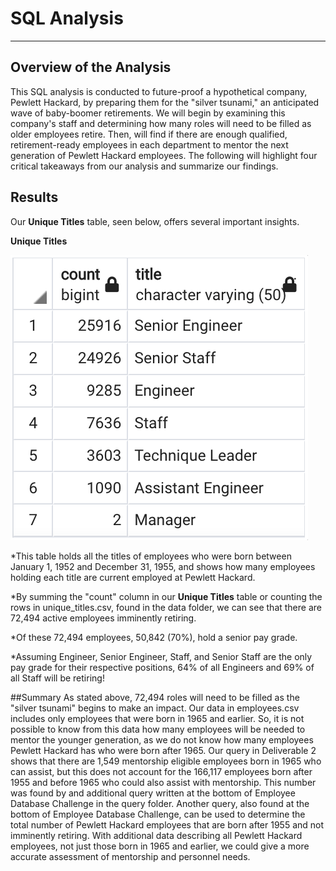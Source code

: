 # SQL Analysis
---

## Overview of the Analysis
This SQL analysis is conducted to future-proof a hypothetical company, Pewlett Hackard, by preparing them for the "silver tsunami," an anticipated wave of baby-boomer retirements. We will begin by examining this company's staff and determining how many roles will need to be filled as older employees retire. Then, will find if there are enough qualified, retirement-ready employees in each department to mentor the next generation of Pewlett Hackard employees. The following will highlight four critical takeaways from our analysis and summarize our findings. 

## Results
Our **Unique Titles** table, seen below, offers several important insights. 

**Unique Titles**

![unique_titles.png](Images/unique_titles.png)

*This table holds all the titles of employees who were born between January 1, 1952 and December 31, 1955, and shows how many employees holding each title are current employed at Pewlett Hackard.

*By summing the "count" column in our **Unique Titles** table or counting the rows in unique_titles.csv, found in the data folder, we can see that there are 72,494 active employees imminently retiring. 

*Of these 72,494 employees, 50,842 (70%), hold a senior pay grade. 

*Assuming Engineer, Senior Engineer, Staff, and Senior Staff are the only pay grade for their respective positions, 64% of all Engineers and 69% of all Staff will be retiring! 

##Summary
As stated above, 72,494 roles will need to be filled as the "silver tsunami" begins to make an impact. Our data in employees.csv includes only employees that were born in 1965 and earlier. So, it is not possible to know from this data how many employees will be needed to mentor the younger generation, as we do not know how many employees Pewlett Hackard has who were born after 1965. Our query in Deliverable 2 shows that there are 1,549 mentorship eligible employees born in 1965 who can assist, but this does not account for the 166,117 employees born after 1955 and before 1965 who could also assist with mentorship. This number was found by and additional query written at the bottom of Employee Database Challenge in the query folder. Another query, also found at the bottom of Employee Database Challenge, can be used to determine the total number of Pewlett Hackard employees that are born after 1955 and not imminently retiring. With additional data describing all Pewlett Hackard employees, not just those born in 1965 and earlier, we could give a more accurate assessment of mentorship and personnel needs. 

